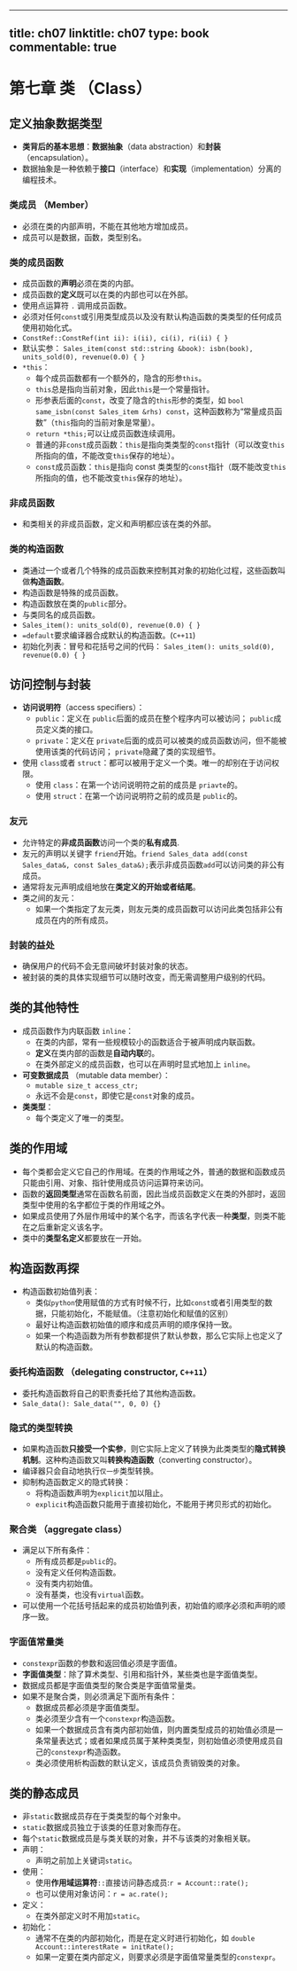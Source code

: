 
---
title: ch07
linktitle: ch07
type: book
commentable: true
---

# 第七章 类 （Class）

## 定义抽象数据类型

- **类背后的基本思想**：**数据抽象**（data abstraction）和**封装**（encapsulation）。
- 数据抽象是一种依赖于**接口**（interface）和**实现**（implementation）分离的编程技术。

### 类成员 （Member）

- 必须在类的内部声明，不能在其他地方增加成员。
- 成员可以是数据，函数，类型别名。

### 类的成员函数

- 成员函数的**声明**必须在类的内部。
- 成员函数的**定义**既可以在类的内部也可以在外部。
- 使用点运算符 `.` 调用成员函数。
- 必须对任何`const`或引用类型成员以及没有默认构造函数的类类型的任何成员使用初始化式。
- `ConstRef::ConstRef(int ii): i(ii), ci(i), ri(ii) { }`
- 默认实参： `Sales_item(const std::string &book): isbn(book), units_sold(0), revenue(0.0) { }`
- `*this`：
  - 每个成员函数都有一个额外的，隐含的形参`this`。
  - `this`总是指向当前对象，因此`this`是一个常量指针。
  - 形参表后面的`const`，改变了隐含的`this`形参的类型，如 `bool same_isbn(const Sales_item &rhs) const`，这种函数称为“常量成员函数”（`this`指向的当前对象是常量）。
  - `return *this;`可以让成员函数连续调用。
  - 普通的非`const`成员函数：`this`是指向类类型的`const`指针（可以改变`this`所指向的值，不能改变`this`保存的地址）。
  - `const`成员函数：`this`是指向 const 类类型的`const`指针（既不能改变`this`所指向的值，也不能改变`this`保存的地址）。

### 非成员函数

- 和类相关的非成员函数，定义和声明都应该在类的外部。

### 类的构造函数

- 类通过一个或者几个特殊的成员函数来控制其对象的初始化过程，这些函数叫做**构造函数**。
- 构造函数是特殊的成员函数。
- 构造函数放在类的`public`部分。
- 与类同名的成员函数。
- `Sales_item(): units_sold(0), revenue(0.0) { }`
- `=default`要求编译器合成默认的构造函数。(`C++11`)
- 初始化列表：冒号和花括号之间的代码： `Sales_item(): units_sold(0), revenue(0.0) { }`

## 访问控制与封装

- **访问说明符**（access specifiers）：
  - `public`：定义在 `public`后面的成员在整个程序内可以被访问； `public`成员定义类的接口。
  - `private`：定义在 `private`后面的成员可以被类的成员函数访问，但不能被使用该类的代码访问； `private`隐藏了类的实现细节。
- 使用 `class`或者 `struct`：都可以被用于定义一个类。唯一的却别在于访问权限。
  - 使用 `class`：在第一个访问说明符之前的成员是 `priavte`的。
  - 使用 `struct`：在第一个访问说明符之前的成员是 `public`的。

### 友元

- 允许特定的**非成员函数**访问一个类的**私有成员**.
- 友元的声明以关键字 `friend`开始。`friend Sales_data add(const Sales_data&, const Sales_data&);`表示非成员函数`add`可以访问类的非公有成员。
- 通常将友元声明成组地放在**类定义的开始或者结尾**。
- 类之间的友元：
  - 如果一个类指定了友元类，则友元类的成员函数可以访问此类包括非公有成员在内的所有成员。

### 封装的益处

- 确保用户的代码不会无意间破坏封装对象的状态。
- 被封装的类的具体实现细节可以随时改变，而无需调整用户级别的代码。

## 类的其他特性

- 成员函数作为内联函数 `inline`：
  - 在类的内部，常有一些规模较小的函数适合于被声明成内联函数。
  - **定义**在类内部的函数是**自动内联**的。
  - 在类外部定义的成员函数，也可以在声明时显式地加上 `inline`。
- **可变数据成员** （mutable data member）：
  - `mutable size_t access_ctr;`
  - 永远不会是`const`，即使它是`const`对象的成员。
- **类类型**：
  - 每个类定义了唯一的类型。

## 类的作用域

- 每个类都会定义它自己的作用域。在类的作用域之外，普通的数据和函数成员只能由引用、对象、指针使用成员访问运算符来访问。
- 函数的**返回类型**通常在函数名前面，因此当成员函数定义在类的外部时，返回类型中使用的名字都位于类的作用域之外。
- 如果成员使用了外层作用域中的某个名字，而该名字代表一种**类型**，则类不能在之后重新定义该名字。
- 类中的**类型名定义**都要放在一开始。

## 构造函数再探

- 构造函数初始值列表：
  - 类似`python`使用赋值的方式有时候不行，比如`const`或者引用类型的数据，只能初始化，不能赋值。（注意初始化和赋值的区别）
  - 最好让构造函数初始值的顺序和成员声明的顺序保持一致。
  - 如果一个构造函数为所有参数都提供了默认参数，那么它实际上也定义了默认的构造函数。

### 委托构造函数 （delegating constructor, `C++11`）

- 委托构造函数将自己的职责委托给了其他构造函数。
- `Sale_data(): Sale_data("", 0, 0) {}`

### 隐式的类型转换

- 如果构造函数**只接受一个实参**，则它实际上定义了转换为此类类型的**隐式转换机制**。这种构造函数又叫**转换构造函数**（converting constructor）。
- 编译器只会自动地执行`仅一步`类型转换。
- 抑制构造函数定义的隐式转换：
  - 将构造函数声明为`explicit`加以阻止。
  - `explicit`构造函数只能用于直接初始化，不能用于拷贝形式的初始化。

### 聚合类 （aggregate class）

- 满足以下所有条件：
  - 所有成员都是`public`的。
  - 没有定义任何构造函数。
  - 没有类内初始值。
  - 没有基类，也没有`virtual`函数。
- 可以使用一个花括号括起来的成员初始值列表，初始值的顺序必须和声明的顺序一致。

### 字面值常量类

- `constexpr`函数的参数和返回值必须是字面值。
- **字面值类型**：除了算术类型、引用和指针外，某些类也是字面值类型。
- 数据成员都是字面值类型的聚合类是字面值常量类。
- 如果不是聚合类，则必须满足下面所有条件：
  - 数据成员都必须是字面值类型。
  - 类必须至少含有一个`constexpr`构造函数。
  - 如果一个数据成员含有类内部初始值，则内置类型成员的初始值必须是一条常量表达式；或者如果成员属于某种类类型，则初始值必须使用成员自己的`constexpr`构造函数。
  - 类必须使用析构函数的默认定义，该成员负责销毁类的对象。

## 类的静态成员

- 非`static`数据成员存在于类类型的每个对象中。
- `static`数据成员独立于该类的任意对象而存在。
- 每个`static`数据成员是与类关联的对象，并不与该类的对象相关联。
- 声明：
  - 声明之前加上关键词`static`。
- 使用：
  - 使用**作用域运算符**`::`直接访问静态成员:`r = Account::rate();`
  - 也可以使用对象访问：`r = ac.rate();`
- 定义：
  - 在类外部定义时不用加`static`。
- 初始化：
  - 通常不在类的内部初始化，而是在定义时进行初始化，如 `double Account::interestRate = initRate();`
  - 如果一定要在类内部定义，则要求必须是字面值常量类型的`constexpr`。

    